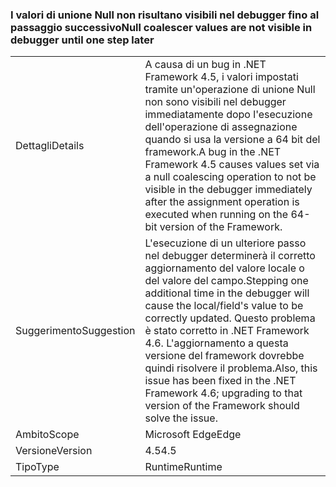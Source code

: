 ### <a name="null-coalescer-values-are-not-visible-in-debugger-until-one-step-later"></a><span data-ttu-id="6c263-101">I valori di unione Null non risultano visibili nel debugger fino al passaggio successivo</span><span class="sxs-lookup"><span data-stu-id="6c263-101">Null coalescer values are not visible in debugger until one step later</span></span>

|   |   |
|---|---|
|<span data-ttu-id="6c263-102">Dettagli</span><span class="sxs-lookup"><span data-stu-id="6c263-102">Details</span></span>|<span data-ttu-id="6c263-103">A causa di un bug in .NET Framework 4.5, i valori impostati tramite un'operazione di unione Null non sono visibili nel debugger immediatamente dopo l'esecuzione dell'operazione di assegnazione quando si usa la versione a 64 bit del framework.</span><span class="sxs-lookup"><span data-stu-id="6c263-103">A bug in the .NET Framework 4.5 causes values set via a null coalescing operation to not be visible in the debugger immediately after the assignment operation is executed when running on the 64-bit version of the Framework.</span></span>|
|<span data-ttu-id="6c263-104">Suggerimento</span><span class="sxs-lookup"><span data-stu-id="6c263-104">Suggestion</span></span>|<span data-ttu-id="6c263-105">L'esecuzione di un ulteriore passo nel debugger determinerà il corretto aggiornamento del valore locale o del valore del campo.</span><span class="sxs-lookup"><span data-stu-id="6c263-105">Stepping one additional time in the debugger will cause the local/field's value to be correctly updated.</span></span> <span data-ttu-id="6c263-106">Questo problema è stato corretto in .NET Framework 4.6. L'aggiornamento a questa versione del framework dovrebbe quindi risolvere il problema.</span><span class="sxs-lookup"><span data-stu-id="6c263-106">Also, this issue has been fixed in the .NET Framework 4.6; upgrading to that version of the Framework should solve the issue.</span></span>|
|<span data-ttu-id="6c263-107">Ambito</span><span class="sxs-lookup"><span data-stu-id="6c263-107">Scope</span></span>|<span data-ttu-id="6c263-108">Microsoft Edge</span><span class="sxs-lookup"><span data-stu-id="6c263-108">Edge</span></span>|
|<span data-ttu-id="6c263-109">Versione</span><span class="sxs-lookup"><span data-stu-id="6c263-109">Version</span></span>|<span data-ttu-id="6c263-110">4.5</span><span class="sxs-lookup"><span data-stu-id="6c263-110">4.5</span></span>|
|<span data-ttu-id="6c263-111">Tipo</span><span class="sxs-lookup"><span data-stu-id="6c263-111">Type</span></span>|<span data-ttu-id="6c263-112">Runtime</span><span class="sxs-lookup"><span data-stu-id="6c263-112">Runtime</span></span>|

